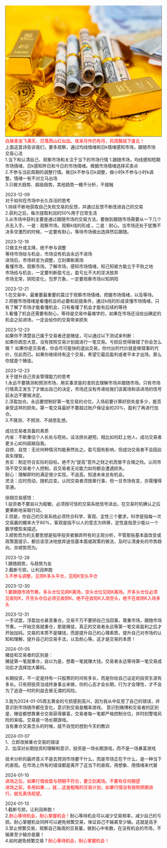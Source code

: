 <img src="images/gold.PNG" style="height:420px;width:100%;"></img>
<font color="red">白昼青虫飞满天，日落西山红似血。夜来月外仍有月，风雨飘摇下废丘！</font>  
上面这首诗告诉我们，要多观察，通过均线情绪和日k情绪感知市场，跟随市场  
交易心法  
1.当下和认清自己、观察市场和关注于当下的市场行情
1.跟随市场，均线感知短期市场情绪，日k感知昨日和今日的市场情绪。根据市场情绪选择买卖点  
2.不参与当前周期的调整行情。做日k不参与日k调整，做小时k不参与小时k调整。情绪一有不对立马出场  
3.只做大趋势、超级趋势。其他趋势一概不分析，不接触  

2023-12-09  
对于如何在市场中长久存活的思考  
1.持续不断地获取自己失败交易的反馈，并通过反馈不断改进自己的交易  
2.获利之后，每次提取利润的50%用于日常生活  
3.从市场中获利主要是通过跟随市场的交易方法，要做到跟随市场需要从一下几个点去入手。一是：观察市场。观察k线的形成
。二是：耐心。当市场还处于犹豫不决多空激烈的时候，一定要有耐心，等待市场做出选择然后跟随。

2023-12-19  
只做主升或主降，绝不参与调整  
等待市场给与机会，市场没有机会永远不进场  
进场后，市场转变为调整，立刻果断离场  
看懂市场，观察市场，了解市场，感知市场情绪，知己知彼方能立于不败之地  
市场给与机会，一定要判断盈亏比，盈亏比不大的坚决放弃  
市场无常，阴阳变化，包罗万象，一定要观察市场以知阴阳

2023-12-21  
1.在交易中，最重要最重要的莫过于观察市场情绪，把握市场情绪，以及等待。  
2.把握市场情绪是看懂机会的必要和前提条件，通过k线的形成读懂市场情绪，只有了解了市场才能看懂机会，只有看懂了机会才能有后续的等待  
3.看懂了机会还需要有耐心，等待是交易中最难学的，如果在市场还没给出确定的机会之前进场，一定会给你的交易带来损失  

2023-12-23  
如果你不清楚自己属于交易者还是赌徒，可以通过以下测试来判断：  
如果你疏忽大意，没有按照交易计划就进行一笔交易。亏损后觉得做错了你会怎么做？
如果你是交易者，你会尽可能快的退出交易，你付出的代价就是做错事的代价，仅此而已。如果你继续持有这个交易，希望它最后盈利或者平本才出场，那么你就是个赌徒。

2023-12-23  
关于提升自己资金管理能力的思考  
1.永远不要猜测和预测市场，用实事求是的准则去理解市场并跟随市场。只有市场行情真正发生了才做出自己的决定，市场还没有传递给我们该离场和该进场的信号前永远不要做决定。  
2.浮盈加仓。永远要控制好第一笔交易的仓位，入场前要计算好损失是多少，能否承受这样的损失。第一笔交易最好不要超过账户保证金的20%，盈利了再进行加仓。  
3.不猜测、不预测、不胡思乱想。

成功交易者具备的素质  
内省：不断重估个人长处与短处。设法扬长避短。相比如何赶上他人，成功交易者更关心如何超越自我。  
自控、自觉：无论何种情况均能泰然处之。盈亏固有影响，但成功交易者不会因此丧失理智。  
务实：制定符合实际的目标。绝不为“提高”意外之财之机而冒不合理之险。认同市场不受交易者个人控制，且交易者无论能力如何都会遭遇损失。  
耐心：理解即时的满足很少实现。不追高，知道未来总有机会。  
灵活：应时而动，随机应变。认同交易者须按章行事，但一旦市场有变，亦需懂得变通。

徐翔交易感悟：  
1.投资者不要自以为聪敏，必须按可信的交易系统信号进出，在交易时机确认之后要果断地采取行动。  
2.但是，你自己的交易系统必须符合科学、客观、定性三个要求，科学是指每一次交易赢的概率大于80%，客观是指不以人的意志为转移，定性是指至少能以一个数学模型来描述。  
3.顺势而为的主要思想是指导投资者摒弃所有的主观分析，不管那些基本面改变或政策面提示，都应该坚决地放弃迷信基本面或政策的做法，及时认清身处的市势趋向，并顺势而为。  

2023-12-28  
1.跟随趋势，与趋势为友  
2.截断亏损，让利润奔跑  
<font color="red">3.不参与调整，见阴K多头平仓，见阳K空头平仓  </font>  

2023-12-30  
<font color="red">1.要跟随市场节奏。多头仓位见阴K离场，空头仓位见阳K离场。开多头仓位必须见收阳K，开空头仓位必须见收阴K。绝不在收阳K入场空头，绝不在收阴K入场多头  </font>

2023-12-31  
一手试盘，浮盈加仓甚至重仓。交易千万不要把自己当回事，尊重市场，跟随市场节奏。一开始交易就重仓，那是赌徒，真正的交易者永远等第一笔交易盈利之后才开始加码。交易的本质不是赚钱，而是提升自己的心理素质，提升自己对市场的认知和理解，提升自己的交易手法，以及耐心等。这才是交易的本质！

2024-01-05  
赌徒和交易者的区别是：  
赌徒第一笔就重仓，自以为是，想着一笔就赚大钱。交易者永远等待第一笔交易成功后才选择加大筹码。

长期投资，不一定是持有一只股票的时间有多长，而是你给自己设定的投资生涯有多长。只有把投资当成终身事业来做，你的心态才会长期，行为才会理性，才不会为了追逐一时的利益去冒无谓的风险。  

3.我为2024-01-05周五黄金的亏损感到高兴，因为我从中反思了自己的错误，并意识到市场随市都在变化，意识到交易是概率游戏，
意识到赌博和交易者的区别是，赌徒都想靠重仓交易获得暴富，交易者每一笔都严格控制仓位，并时刻警惕风险的来临，交易是一场长期游戏。  
当有重仓交易念头的时候，就不自觉的想到今天的教训  

2024-01-07  
1、立即改掉重仓交易的错误  
2、加深对长期投资的理解和意识，投资是一场长期游戏，而不是一场暴富游戏  

技术分析的最终意义不是去预测市场要干什么，而是市场正在干什么，是一种当下的直观。在市场上所有的错误都是离开了这当下的直观，用想象、用情绪来代替  

2024-01-10  
<font color="red">进场之后，如果行情收盘与预期不符合，要立刻离场。不要有任何期望   </font>     
<font color="red">进场之前，多用如果...，就....这是粗略的交易计划，如果行情没有按照预期进行，就先离场观望。    </font>

2024-01-13  
1.截断亏损，让利润奔跑！  
2.<font color="red">耐心等待机会，耐心掌握机会！</font>耐心等待机会可以减少交易频率，减少自己的亏损。耐心掌握机会同样可以避免频繁交易，保证自己不输甚至少输。这就是高手     
3.禁止频繁交易，观察自己每周的交易量，做到心中有数，在没有机会的市场，不输甚至少输亦是赢！    
4.如何避免频繁交易？<font color="red">耐心等待机会，耐心掌握机会！</font>
